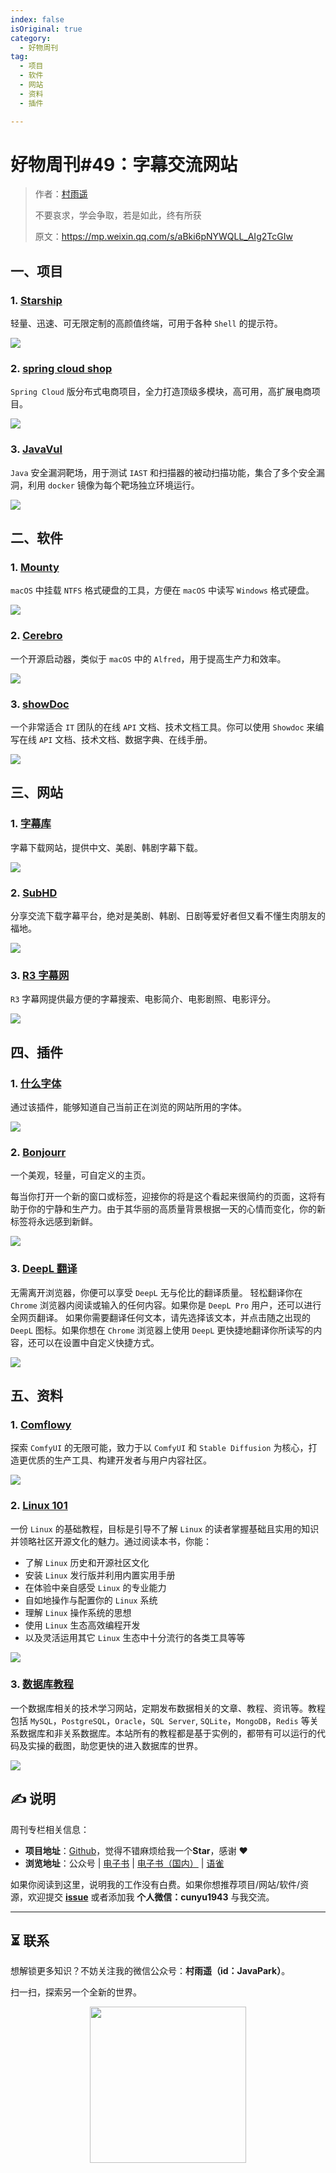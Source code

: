```yaml
---
index: false
isOriginal: true
category:
  - 好物周刊
tag:
  - 项目
  - 软件
  - 网站
  - 资料
  - 插件

---
```


# 好物周刊#49：字幕交流网站

> 作者：[村雨遥](https://github.com/cunyu1943)
> 
> 不要哀求，学会争取，若是如此，终有所获
> 
> 原文：https://mp.weixin.qq.com/s/aBki6pNYWQLL_AIg2TcGIw



## 一、项目

### 1. [Starship](https://github.com/starship/starship)

轻量、迅速、可无限定制的高颜值终端，可用于各种 `Shell` 的提示符。

![](assets/0316-0322/chrome_1710328246.webp)

### 2. [spring cloud shop](https://github.com/SiGuiyang/spring-cloud-shop)

`Spring Cloud` 版分布式电商项目，全力打造顶级多模块，高可用，高扩展电商项目。

![](assets/0316-0322/chrome_1710374180.webp)

### 3. [JavaVul](https://github.com/lokerxx/JavaVul)

`Java` 安全漏洞靶场，用于测试 `IAST` 和扫描器的被动扫描功能，集合了多个安全漏洞，利用 `docker` 镜像为每个靶场独立环境运行。

![](assets/0316-0322/chrome_1710374150.webp)

## 二、软件

### 1. [Mounty](https://mounty.app/)

`macOS` 中挂载 `NTFS` 格式硬盘的工具，方便在 `macOS` 中读写 `Windows` 格式硬盘。

![](assets/0316-0322/chrome_1710330200.webp)

### 2. [Cerebro](https://github.com/cerebroapp/cerebro)

一个开源启动器，类似于 `macOS` 中的 `Alfred`，用于提高生产力和效率。

![](assets/0316-0322/chrome_1710330376.webp)

### 3. [showDoc](https://github.com/star7th/showdoc)

一个非常适合 `IT` 团队的在线 `API` 文档、技术文档工具。你可以使用 `Showdoc` 来编写在线 `API` 文档、技术文档、数据字典、在线手册。

![](assets/0316-0322/chrome_1710330778.webp)

## 三、网站

### 1. [字幕库](https://srtku.com/)

字幕下载网站，提供中文、美剧、韩剧字幕下载。

![](assets/0316-0322/20240227-1708992014.webp)

### 2. [SubHD](https://subhd.tv/)

分享交流下载字幕平台，绝对是美剧、韩剧、日剧等爱好者但又看不懂生肉朋友的福地。

![](assets/0316-0322/20240227-1708992031.webp)

### 3. [R3 字幕网](https://r3sub.com/)

`R3` 字幕网提供最方便的字幕搜索、电影简介、电影剧照、电影评分。

![](assets/0316-0322/20240227-1708992069.webp)

## 四、插件

### 1. [什么字体](https://chromewebstore.google.com/detail/什么字体-找字体/acpcapnaopbhbelhmbbmppghilclpkep)

通过该插件，能够知道自己当前正在浏览的网站所用的字体。

![](assets/0316-0322/20240306-1709684117.webp)

### 2. [Bonjourr](https://chromewebstore.google.com/detail/dlnejlppicbjfcfcedcflplfjajinajd)

一个美观，轻量，可自定义的主页。

每当你打开一个新的窗口或标签，迎接你的将是这个看起来很简约的页面，这将有助于你的宁静和生产力。由于其华丽的高质量背景根据一天的心情而变化，你的新标签将永远感到新鲜。

![](assets/0316-0322/20240306-1709684303.webp)

### 3. [DeepL 翻译](https://chromewebstore.google.com/detail/cofdbpoegempjloogbagkncekinflcnj)

无需离开浏览器，你便可以享受 `DeepL` 无与伦比的翻译质量。 轻松翻译你在 `Chrome` 浏览器内阅读或输入的任何内容。如果你是 `DeepL Pro` 用户，还可以进行全网页翻译。 如果你需要翻译任何文本，请先选择该文本，并点击随之出现的 `DeepL` 图标。如果你想在 `Chrome` 浏览器上使用 `DeepL` 更快捷地翻译你所读写的内容，还可以在设置中自定义快捷方式。

![](assets/0316-0322/20240306-1709684503.webp)

## 五、资料

### 1. [Comflowy](https://github.com/6174/comflowy)

探索 `ComfyUI` 的无限可能，致力于以 `ComfyUI` 和 `Stable Diffusion` 为核心，打造更优质的生产工具、构建开发者与用户内容社区。

![](assets/0316-0322/chrome_1710208599.webp)

### 2. [Linux 101](https://github.com/ustclug/Linux101-docs)

一份 `Linux` 的基础教程，目标是引导不了解 `Linux` 的读者掌握基础且实用的知识并领略社区开源文化的魅力。通过阅读本书，你能：

- 了解 `Linux` 历史和开源社区文化
- 安装 `Linux` 发行版并利用内置实用手册
- 在体验中亲自感受 `Linux` 的专业能力
- 自如地操作与配置你的 `Linux` 系统
- 理解 `Linux` 操作系统的思想
- 使用 `Linux` 生态高效编程开发
- 以及灵活运用其它 `Linux` 生态中十分流行的各类工具等等

![](assets/0316-0322/chrome_1710208574.webp)

### 3. [数据库教程](https://www.sjkjc.com/)

一个数据库相关的技术学习网站，定期发布数据相关的文章、教程、资讯等。教程包括 `MySQL`，`PostgreSQL`，`Oracle`，`SQL Server`, `SQLite`，`MongoDB`，`Redis` 等关系数据库和非关系数据库。本站所有的教程都是基于实例的，都带有可以运行的代码及实操的截图，助您更快的进入数据库的世界。

![](assets/0316-0322/chrome_1710287927.webp)

## ✍️ 说明

周刊专栏相关信息：

- **项目地址**：[Github](https://github.com/cunyu1943/weekly)，觉得不错麻烦给我一个**Star**，感谢 ❤️
- **浏览地址**：公众号 | [电子书](https://cunyu1943.github.io/) | [电子书（国内）](https://cunyu1943.gitee.io/) | [语雀](https://yuque.com/cunyu1943)

如果你阅读到这里，说明我的工作没有白费。如果你想推荐项目/网站/软件/资源，欢迎提交 **[issue](https://github.com/cunyu1943/JavaPark/issues)** 或者添加我 **个人微信：cunyu1943** 与我交流。

---

## ⏳ 联系

想解锁更多知识？不妨关注我的微信公众号：**村雨遥（id：JavaPark）**。

扫一扫，探索另一个全新的世界。

<center>
<img src="/contact/contact.png" width="250">
</center>



